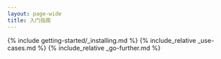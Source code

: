 ```yaml
---
layout: page-wide
title: 入门指南
---
```


{% include getting-started/_installing.md %}
{% include_relative _use-cases.md %}
{% include_relative _go-further.md %}
